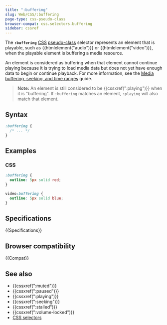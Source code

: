 ```yaml
---
title: ":buffering"
slug: Web/CSS/:buffering
page-type: css-pseudo-class
browser-compat: css.selectors.buffering
sidebar: cssref
---
```



The **`:buffering`** [CSS](/en-US/docs/Web/CSS) [pseudo-class](/en-US/docs/Web/CSS/Pseudo-classes) selector represents an element that is playable, such as {{htmlelement("audio")}} or {{htmlelement("video")}}, when the playable element is buffering a media resource.

An element is considered as buffering when that element cannot continue playing because it is trying to load media data but does not yet have enough data to begin or continue playback.
For more information, see the [Media buffering, seeking, and time ranges](/en-US/docs/Web/Media/Audio_and_video_delivery/buffering_seeking_time_ranges#seekable) guide.

> **Note:** An element is still considered to be {{cssxref(":playing")}} when it is "buffering".
> If `:buffering` matches an element, `:playing` will also match that element.

## Syntax

```css
:buffering {
  /* ... */
}
```

## Examples

### CSS

```css
:buffering {
  outline: 5px solid red;
}

video:buffering {
  outline: 5px solid blue;
}
```

## Specifications

{{Specifications}}

## Browser compatibility

{{Compat}}

## See also

- {{cssxref(":muted")}}
- {{cssxref(":paused")}}
- {{cssxref(":playing")}}
- {{cssxref(":seeking")}}
- {{cssxref(":stalled")}}
- {{cssxref(":volume-locked")}}
- [CSS selectors](/en-US/docs/Web/CSS/CSS_selectors)
